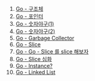 1. [Go - 구조체](https://github.com/ckdqja135/Typescript-restful-starter/blob/master/mdfile/Go/Basics/Go%20-%20%EA%B5%AC%EC%A1%B0%EC%B2%B4.md)
2. [Go - 포인터](https://github.com/ckdqja135/Typescript-restful-starter/blob/master/mdfile/Go/Basics/Go%20-%20%ED%8F%AC%EC%9D%B8%ED%84%B0.md)
3. [Go - 숫자야구(1)](https://github.com/ckdqja135/Typescript-restful-starter/blob/master/mdfile/Go/Basics/Go%20-%20%EC%88%AB%EC%9E%90%EC%95%BC%EA%B5%AC(1).md)
4. [Go - 숫자야구(2)](https://github.com/ckdqja135/Typescript-restful-starter/blob/master/mdfile/Go/Basics/Go%20-%20%EC%88%AB%EC%9E%90%EC%95%BC%EA%B5%AC(2).md)
5. [Go - Garbage Collector](https://github.com/ckdqja135/Typescript-restful-starter/blob/master/mdfile/Go/Basics/Go%20-%20Garbage%20Collector.md)
6. [Go - Slice](https://github.com/ckdqja135/Typescript-restful-starter/blob/master/mdfile/Go/Basics/Go%20-%20Slice.md)
7. [Go - Go - Slice 를 slice 해보자](https://github.com/ckdqja135/Typescript-restful-starter/blob/master/mdfile/Go/Basics/Go%20-%20Slice%20%EB%A5%BC%20slice%20%ED%95%B4%EB%B3%B4%EC%9E%90.md)
8. [Go - Slice 심화](https://github.com/ckdqja135/Typescript-restful-starter/blob/master/mdfile/Go/Basics/Go%20-%20Slice%20%EC%8B%AC%ED%99%94.md)
9. [Go - Instance?](https://github.com/ckdqja135/Typescript-restful-starter/blob/master/mdfile/Go/Basics/Go%20-%20Instance.md)
10. [Go - Linked List]()
